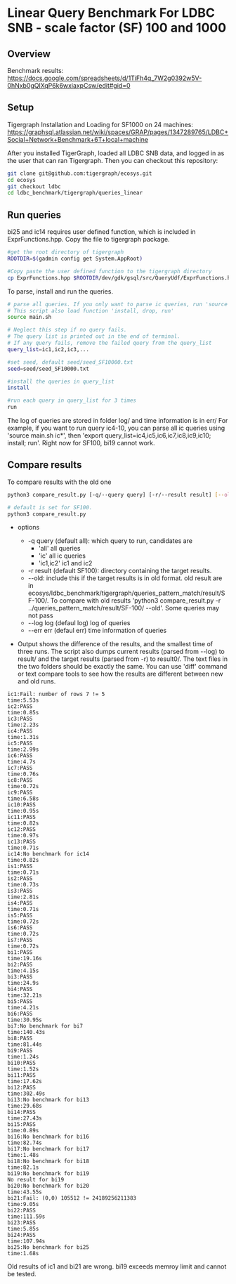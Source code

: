 # Linear Query Benchmark For LDBC SNB - scale factor (SF) 100 and 1000
## Overview
Benchmark results: 
https://docs.google.com/spreadsheets/d/1TiFh4q_7W2g0392w5V-0hNxb0gQlXqP6k6wxiaxpCsw/edit#gid=0 

## Setup
Tigergraph Installation and Loading for SF1000 on 24 machines: 
https://graphsql.atlassian.net/wiki/spaces/GRAP/pages/1347289765/LDBC+Social+Network+Benchmark+6T+local+machine

After you installed TigerGraph, loaded all LDBC SNB data, and logged in as the user that can ran Tigergraph. Then you can checkout this repository:
```bash
git clone git@github.com:tigergraph/ecosys.git
cd ecosys
git checkout ldbc
cd ldbc_benchmark/tigergraph/queries_linear
```

## Run queries
bi25 and ic14 requires user defined function, which is included in ExprFunctions.hpp. Copy the file to tigergraph package.
```bash
#get the root directory of tigergraph
ROOTDIR=$(gadmin config get System.AppRoot)

#Copy paste the user defined function to the tigergraph directory
cp ExprFunctions.hpp $ROOTDIR/dev/gdk/gsql/src/QueryUdf/ExprFunctions.hpp
```

To parse, install and run the queries. 
```bash
# parse all queries. If you only want to parse ic queries, run 'source main.sh ic*'
# This script also load function 'install, drop, run' 
source main.sh

# Neglect this step if no query fails.
# The query list is printed out in the end of terminal. 
# If any query fails, remove the failed query from the query_list 
query_list=ic1,ic2,ic3,...

#set seed, default seed/seed_SF10000.txt
seed=seed/seed_SF10000.txt

#install the queries in query_list
install

#run each query in query_list for 3 times
run
```
The log of queries are stored in folder log/ and time information is in err/ 
For example, if you want to run query ic4-10, you can parse all ic queries using 'source main.sh ic*', then 'export query_list=ic4,ic5,ic6,ic7,ic8,ic9,ic10; install; run'. 
Right now for SF100, bi19 cannot work. 

## Compare results
To compare results with the old one
```bash
python3 compare_result.py [-q/--query query] [-r/--result result] [--old] [--log log] [--err err]

# default is set for SF100.
python3 compare_result.py 
```
* options
  * -q query (default all): which query to run, candidates are
    * 'all' all queries
    * 'ic' all ic queries
    * 'ic1,ic2' ic1 and ic2
  * -r result (default SF100): directory containing the target results.
  * --old: include this if the target results is in old format. old  result are in ecosys/ldbc_benchmark/tigergraph/queries_pattern_match/result/SF-100/. To compare with old results 'python3 compare_result.py -r ../queries_pattern_match/result/SF-100/ --old'. Some queries may not pass 
  * --log log (defaul log) log of queries
  * --err err (defaul err) time information of queries


* Output shows the difference of the results, and the smallest time of three runs. The script also dumps current results (parsed from --log) to result/ and the target results (parsed from -r) to result0/. The text files in the two folders should be exactly the same. You can use 'diff' command or text compare tools to see how the results are different between new and old runs.
```
ic1:Fail: number of rows 7 != 5
time:5.53s
ic2:PASS
time:0.85s
ic3:PASS
time:2.23s
ic4:PASS
time:1.31s
ic5:PASS
time:2.99s
ic6:PASS
time:4.7s
ic7:PASS
time:0.76s
ic8:PASS
time:0.72s
ic9:PASS
time:6.58s
ic10:PASS
time:0.95s
ic11:PASS
time:0.82s
ic12:PASS
time:0.97s
ic13:PASS
time:0.71s
ic14:No benchmark for ic14
time:0.82s
is1:PASS
time:0.71s
is2:PASS
time:0.73s
is3:PASS
time:2.81s
is4:PASS
time:0.71s
is5:PASS
time:0.72s
is6:PASS
time:0.72s
is7:PASS
time:0.72s
bi1:PASS
time:19.16s
bi2:PASS
time:4.15s
bi3:PASS
time:24.9s
bi4:PASS
time:32.21s
bi5:PASS
time:4.21s
bi6:PASS
time:30.95s
bi7:No benchmark for bi7
time:140.43s
bi8:PASS
time:81.44s
bi9:PASS
time:1.24s
bi10:PASS
time:1.52s
bi11:PASS
time:17.62s
bi12:PASS
time:302.49s
bi13:No benchmark for bi13
time:29.68s
bi14:PASS
time:27.43s
bi15:PASS
time:0.89s
bi16:No benchmark for bi16
time:82.74s
bi17:No benchmark for bi17
time:1.48s
bi18:No benchmark for bi18
time:82.1s
bi19:No benchmark for bi19
No result for bi19
bi20:No benchmark for bi20
time:43.55s
bi21:Fail: (0,0) 105512 != 24189256211383
time:9.05s
bi22:PASS
time:111.59s
bi23:PASS
time:5.85s
bi24:PASS
time:107.94s
bi25:No benchmark for bi25
time:1.68s
```
Old results of ic1 and bi21 are wrong.  bi19 exceeds memroy limit and cannot be tested.